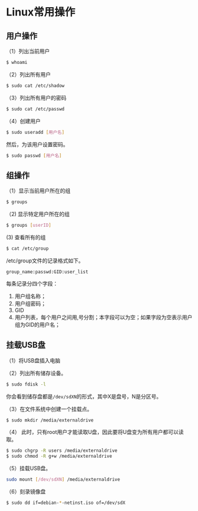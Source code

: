 # Linux常用操作

## 用户操作

（1）列出当前用户

```bash
$ whoami
```

（2）列出所有用户

```bash
$ sudo cat /etc/shadow
```

（3）列出所有用户的密码

```bash
$ sudo cat /etc/passwd
```
 
（4）创建用户

```bash
$ sudo useradd [用户名]
```
然后，为该用户设置密码。

```bash
$ sudo passwd [用户名] 
```
## 组操作

（1）显示当前用户所在的组

```bash
$ groups
```

（2) 显示特定用户所在的组

```bash
$ groups [userID]
```

(3) 查看所有的组

```bash
$ cat /etc/group
```

/etc/group文件的记录格式如下。

```
group_name:passwd:GID:user_list
```

每条记录分四个字段：

1. 用户组名称；
2. 用户组密码；
3. GID
4. 用户列表，每个用户之间用,号分割；本字段可以为空；如果字段为空表示用户组为GID的用户名；

## 挂载USB盘

（1）将USB盘插入电脑

（2）列出所有储存设备。
```bash
$ sudo fdisk -l
```
你会看到储存盘都是`/dev/sdXN`的形式，其中X是盘号，N是分区号。

（3）在文件系统中创建一个挂载点。
```bash
$ sudo mkdir /media/externaldrive
```

（4） 此时，只有root用户才能读取U盘，因此要将U盘变为所有用户都可以读取。

```bash
$ sudo chgrp -R users /media/externaldrive
$ sudo chmod -R g+w /media/externaldrive
```

（5）挂载USB盘。

```bash
sudo mount [/dev/sdXN] /media/externaldrive
```

（6）刻录镜像盘

```bash
$ sudo dd if=debian-*-netinst.iso of=/dev/sdX
```
